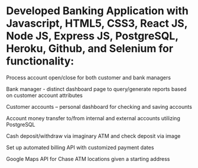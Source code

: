 


# Developed Banking Application with Javascript, HTML5, CSS3, React JS, Node JS, Express JS, PostgreSQL, Heroku, Github, and Selenium for functionality: 
Process account open/close for both customer and bank managers

Bank manager - distinct dashboard page to query/generate reports based on customer account attributes

Customer accounts – personal dashboard for checking and saving accounts 

Account money transfer to/from internal and external accounts utilizing PostgreSQL

Cash deposit/withdraw via imaginary ATM and check deposit via image 

Set up automated billing API with customized payment dates 

Google Maps API for Chase ATM locations given a starting address 

